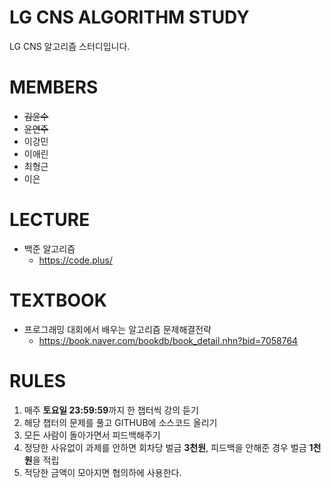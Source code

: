 LG CNS ALGORITHM STUDY
======================
LG CNS 알고리즘 스터디입니다.

# MEMBERS
* ~~김윤수~~
* ~~윤연주~~
* 이강민
* 이애린
* 최형근
* 이은

# LECTURE
- 백준 알고리즘 
  + https://code.plus/

# TEXTBOOK
- 프로그래밍 대회에서 배우는 알고리즘 문제해결전략
  + https://book.naver.com/bookdb/book_detail.nhn?bid=7058764

# RULES
1. 매주 **토요일 23:59:59**까지 한 챕터씩 강의 듣기
2. 해당 챕터의 문제를 풀고 GITHUB에 소스코드 올리기
3. 모든 사람이 돌아가면서 피드백해주기
4. 정당한 사유없이 과제를 안하면 회차당 벌금 **3천원**, 피드백을 안해준 경우 벌금 **1천원**을 적립
5. 적당한 금액이 모아지면 협의하에 사용한다.
